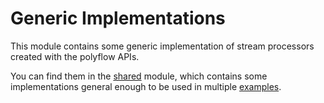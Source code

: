 # Generic Implementations

This module contains some generic implementation of stream processors created with the polyflow APIs.

You can find them in the [shared](src/main/java/shared) module, which contains some implementations general enough to be used in multiple [examples](https://github.com/riccardotommasini/polyflow-examples/).
